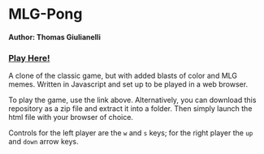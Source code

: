# MLG-Pong
#### Author: Thomas Giulianelli

### [Play Here!](http://thomasgiulianelli.github.io/MLG-Pong/)

A clone of the classic game, but with added blasts of color and MLG memes.
Written in Javascript and set up to be played in a web browser.

To play the game, use the link above. Alternatively, you can download this repository as a zip file and extract it into a folder. Then simply launch the html file with your browser of choice.  

Controls for the left player are the `w` and `s` keys; for the right player the `up` and `down` arrow keys.

